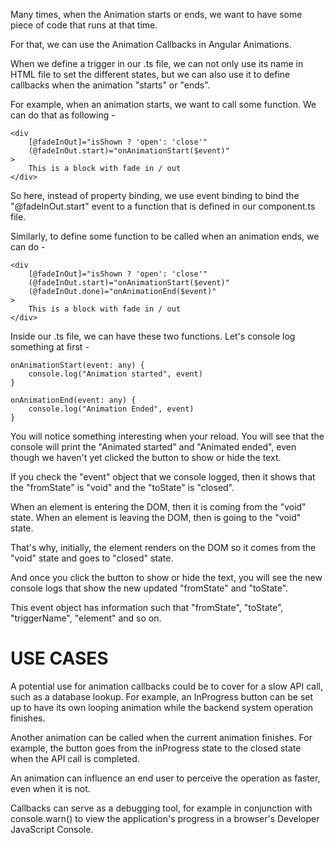 Many times, when the Animation starts or ends, we want to have some piece of code that runs at that time.

For that, we can use the Animation Callbacks in Angular Animations.

When we define a trigger in our .ts file, we can not only use its name in HTML file to set the different states, but we can also use it to define callbacks when the animation "starts" or "ends".

For example, when an animation starts, we want to call some function. We can do that as following - 

    <div 
        [@fadeInOut]="isShown ? 'open': 'close'"
        (@fadeInOut.start)="onAnimationStart($event)"
    >
        This is a block with fade in / out
    </div>

So here, instead of property binding, we use event binding to bind the "@fadeInOut.start" event to a function that is defined in our component.ts file.

Similarly, to define some function to be called when an animation ends, we can do -

    <div 
        [@fadeInOut]="isShown ? 'open': 'close'"
        (@fadeInOut.start)="onAnimationStart($event)"
        (@fadeInOut.done)="onAnimationEnd($event)"
    >
        This is a block with fade in / out
    </div>

Inside our .ts file, we can have these two functions. Let's console log something at first - 

    onAnimationStart(event: any) {
        console.log("Animation started", event)
    }

    onAnimationEnd(event: any) {
        console.log("Animation Ended", event)
    }

You will notice something interesting when your reload. You will see that the console will print the "Animated started" and "Animated ended", even though we haven't yet clicked the button to show or hide the text.

If you check the "event" object that we console logged, then it shows that the "fromState" is "void" and the "toState" is "closed".

When an element is entering the DOM, then it is coming from the "void" state. When an element is leaving the DOM, then is going to the "void" state.

That's why, initially, the element renders on the DOM so it comes from the "void" state and goes to "closed" state.

And once you click the button to show or hide the text, you will see the new console logs that show the new updated "fromState" and "toState".

This event object has information such that "fromState", "toState", "triggerName", "element" and so on.

# USE CASES

A potential use for animation callbacks could be to cover for a slow API call, such as a database lookup. For example, an InProgress button can be set up to have its own looping animation while the backend system operation finishes.

Another animation can be called when the current animation finishes. For example, the button goes from the inProgress state to the closed state when the API call is completed.

An animation can influence an end user to perceive the operation as faster, even when it is not.

Callbacks can serve as a debugging tool, for example in conjunction with console.warn() to view the application's progress in a browser's Developer JavaScript Console.